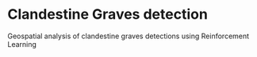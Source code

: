 # Clandestine Graves detection
Geospatial analysis of clandestine graves detections using Reinforcement Learning
